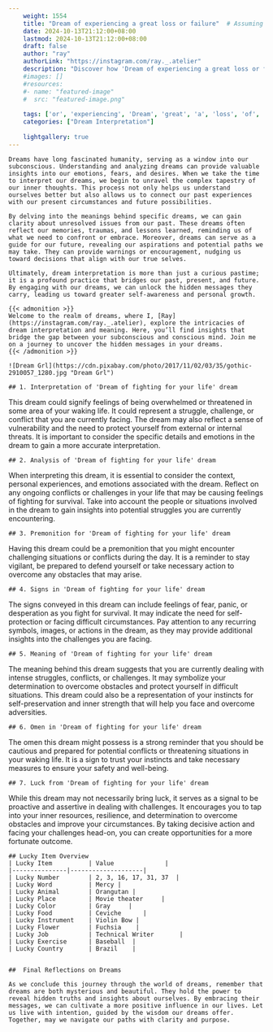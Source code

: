 ```yaml
---
    weight: 1554
    title: "Dream of experiencing a great loss or failure"  # Assuming 'title' column exists
    date: 2024-10-13T21:12:00+08:00
    lastmod: 2024-10-13T21:12:00+08:00
    draft: false
    author: "ray"
    authorLink: "https://instagram.com/ray._.atelier"
    description: "Discover how 'Dream of experiencing a great loss or failure' can interpret your future and uncover its significant meanings in your life."
    #images: []
    #resources:
    #- name: "featured-image"
    #  src: "featured-image.png"
    
    tags: ['or', 'experiencing', 'Dream', 'great', 'a', 'loss', 'of', 'failure']
    categories: ["Dream Interpretation"]
    
    lightgallery: true
---
```

    
    Dreams have long fascinated humanity, serving as a window into our subconscious. Understanding and analyzing dreams can provide valuable insights into our emotions, fears, and desires. When we take the time to interpret our dreams, we begin to unravel the complex tapestry of our inner thoughts. This process not only helps us understand ourselves better but also allows us to connect our past experiences with our present circumstances and future possibilities.
    
    By delving into the meanings behind specific dreams, we can gain clarity about unresolved issues from our past. These dreams often reflect our memories, traumas, and lessons learned, reminding us of what we need to confront or embrace. Moreover, dreams can serve as a guide for our future, revealing our aspirations and potential paths we may take. They can provide warnings or encouragement, nudging us toward decisions that align with our true selves.
    
    Ultimately, dream interpretation is more than just a curious pastime; it is a profound practice that bridges our past, present, and future. By engaging with our dreams, we can unlock the hidden messages they carry, leading us toward greater self-awareness and personal growth.
    
    {{< admonition >}}
    Welcome to the realm of dreams, where I, [Ray](https://instagram.com/ray._.atelier), explore the intricacies of dream interpretation and meaning. Here, you’ll find insights that bridge the gap between your subconscious and conscious mind. Join me on a journey to uncover the hidden messages in your dreams.
    {{< /admonition >}}
    
    ![Dream Grl](https://cdn.pixabay.com/photo/2017/11/02/03/35/gothic-2910057_1280.jpg "Dream Grl")
    
    ## 1. Interpretation of 'Dream of fighting for your life' dream
    
This dream could signify feelings of being overwhelmed or threatened in some area of your waking life. It could represent a struggle, challenge, or conflict that you are currently facing. The dream may also reflect a sense of vulnerability and the need to protect yourself from external or internal threats. It is important to consider the specific details and emotions in the dream to gain a more accurate interpretation.
    
    ## 2. Analysis of 'Dream of fighting for your life' dream
    
When interpreting this dream, it is essential to consider the context, personal experiences, and emotions associated with the dream. Reflect on any ongoing conflicts or challenges in your life that may be causing feelings of fighting for survival. Take into account the people or situations involved in the dream to gain insights into potential struggles you are currently encountering.
    
    ## 3. Premonition for 'Dream of fighting for your life' dream
    
Having this dream could be a premonition that you might encounter challenging situations or conflicts during the day. It is a reminder to stay vigilant, be prepared to defend yourself or take necessary action to overcome any obstacles that may arise.
    
    ## 4. Signs in 'Dream of fighting for your life' dream
    
The signs conveyed in this dream can include feelings of fear, panic, or desperation as you fight for survival. It may indicate the need for self-protection or facing difficult circumstances. Pay attention to any recurring symbols, images, or actions in the dream, as they may provide additional insights into the challenges you are facing.
    
    ## 5. Meaning of 'Dream of fighting for your life' dream
    
The meaning behind this dream suggests that you are currently dealing with intense struggles, conflicts, or challenges. It may symbolize your determination to overcome obstacles and protect yourself in difficult situations. This dream could also be a representation of your instincts for self-preservation and inner strength that will help you face and overcome adversities.
    
    ## 6. Omen in 'Dream of fighting for your life' dream
    
The omen this dream might possess is a strong reminder that you should be cautious and prepared for potential conflicts or threatening situations in your waking life. It is a sign to trust your instincts and take necessary measures to ensure your safety and well-being.
    
    ## 7. Luck from 'Dream of fighting for your life' dream
    
While this dream may not necessarily bring luck, it serves as a signal to be proactive and assertive in dealing with challenges. It encourages you to tap into your inner resources, resilience, and determination to overcome obstacles and improve your circumstances. By taking decisive action and facing your challenges head-on, you can create opportunities for a more fortunate outcome.
    
    ## Lucky Item Overview
    | Lucky Item          | Value              |
    |---------------|--------------------|
    | Lucky Number        | 2, 3, 16, 17, 31, 37  |
    | Lucky Word          | Mercy |
    | Lucky Animal        | Orangutan |
    | Lucky Place         | Movie theater     |
    | Lucky Color         | Gray     |
    | Lucky Food          | Ceviche      |
    | Lucky Instrument    | Violin Bow |
    | Lucky Flower        | Fuchsia    |
    | Lucky Job           | Technical Writer       |
    | Lucky Exercise      | Baseball  |
    | Lucky Country       | Brazil    |
    
    
    ##  Final Reflections on Dreams
    
    As we conclude this journey through the world of dreams, remember that dreams are both mysterious and beautiful. They hold the power to reveal hidden truths and insights about ourselves. By embracing their messages, we can cultivate a more positive influence in our lives. Let us live with intention, guided by the wisdom our dreams offer. Together, may we navigate our paths with clarity and purpose.
    
